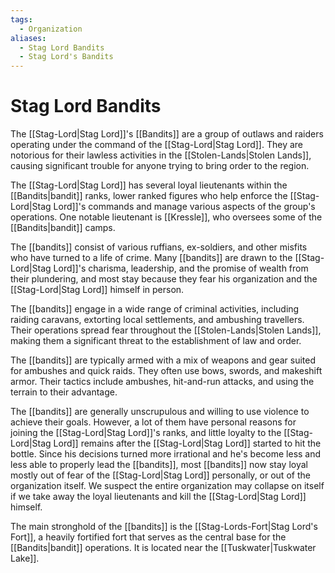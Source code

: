 ```yaml
---
tags:
  - Organization
aliases:
  - Stag Lord Bandits
  - Stag Lord's Bandits
---
```

# Stag Lord Bandits
The [[Stag-Lord|Stag Lord]]'s [[Bandits]] are a group of outlaws and raiders operating under the command of the [[Stag-Lord|Stag Lord]]. They are notorious for their lawless activities in the [[Stolen-Lands|Stolen Lands]], causing significant trouble for anyone trying to bring order to the region. 

The [[Stag-Lord|Stag Lord]] has several loyal lieutenants within the [[Bandits|bandit]] ranks, lower ranked figures who help enforce the [[Stag-Lord|Stag Lord]]'s commands and manage various aspects of the group's operations. One notable lieutenant is [[Kressle]], who oversees some of the [[Bandits|bandit]] camps.

The [[bandits]] consist of various ruffians, ex-soldiers, and other misfits who have turned to a life of crime. Many [[bandits]] are drawn to the [[Stag-Lord|Stag Lord]]'s charisma, leadership, and the promise of wealth from their plundering, and most stay because they fear his organization and the [[Stag-Lord|Stag Lord]] himself in person.

The [[bandits]] engage in a wide range of criminal activities, including raiding caravans, extorting local settlements, and ambushing travellers. Their operations spread fear throughout the [[Stolen-Lands|Stolen Lands]], making them a significant threat to the establishment of law and order. 

The [[bandits]] are typically armed with a mix of weapons and gear suited for ambushes and quick raids. They often use bows, swords, and makeshift armor. Their tactics include ambushes, hit-and-run attacks, and using the terrain to their advantage. 

The [[bandits]] are generally unscrupulous and willing to use violence to achieve their goals. However, a lot of them have personal reasons for joining the [[Stag-Lord|Stag Lord]]'s ranks, and little loyalty to the [[Stag-Lord|Stag Lord]] remains after the [[Stag-Lord|Stag Lord]] started to hit the bottle. Since his decisions turned more irrational and he's become less and less able to properly lead the [[bandits]], most [[bandits]] now stay loyal mostly out of fear of the [[Stag-Lord|Stag Lord]] personally, or out of the organization itself. We suspect the entire organization may collapse on itself if we take away the loyal lieutenants and kill the [[Stag-Lord|Stag Lord]] himself. 

The main stronghold of the [[bandits]] is the [[Stag-Lords-Fort|Stag Lord's Fort]], a heavily fortified fort that serves as the central base for the [[Bandits|bandit]] operations. It is located near the [[Tuskwater|Tuskwater Lake]]. 